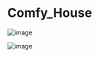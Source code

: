 # Comfy_House

![image](https://user-images.githubusercontent.com/32890911/57744337-c859a180-7696-11e9-904c-5c2fa1863813.png)


![image](https://user-images.githubusercontent.com/32890911/57744460-50d84200-7697-11e9-9300-1404a57e1261.png)

